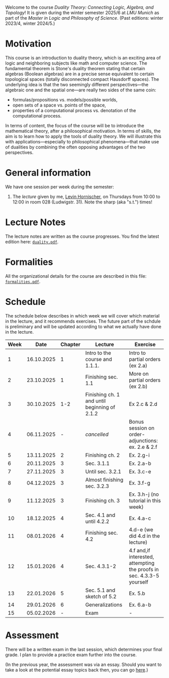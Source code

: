 Welcome to the course _Duality Theory: Connecting Logic, Algebra, and Topology_! It is given during the winter semester 2025/6 at _LMU Munich_ as part of the _Master in Logic and Philosophy of Science_. (Past editions: winter 2023/4, winter 2024/5.)


# Motivation 

This course is an introduction to duality theory, which is an exciting area of logic and neighboring subjects like math and computer science. The fundamental theorem is Stone's duality theorem stating that certain algebras (Boolean algebras) are in a precise sense equivalent to certain topological spaces (totally disconnected compact Hausdorff spaces). The underlying idea is that the two seemingly different perspectives—the algebraic one and the spatial one—are really two sides of the same coin:

* formulas/propositions vs. models/possible worlds,
* open sets of a space vs. points of the space,
* properties of a computational process vs. denotation of the computational process.

In terms of content, the focus of the course will be to introduce the mathematical theory, after a philosophical motivation. In terms of skills, the aim is to learn how to apply the tools of duality theory. We will illustrate this with applications—especially to philosophical phenomena—that make use of dualities by combining the often opposing advantages of the two perspectives.


# General information

We have one session per week during the semester:

1. The _lecture_ given by me, [Levin Hornischer](https://www.mcmp.philosophie.uni-muenchen.de/people/faculty/hornischer_levin/index.html), on Thursdays from 10:00 to 12:00 in room 028 (Ludwigstr. 31). Note the sharp (aka "s.t.") times!

# Lecture Notes

The lecture notes are written as the course progresses. You find the latest edition here: [`duality.pdf`](duality.pdf).


# Formalities

All the organizational details for the course are described in this file: [`formalities.pdf`](formalities.pdf).


# Schedule

The schedule below describes in which week we will cover which material in the lecture, and it recommends exercises. The future part of the schdule is preliminary and will be updated according to what we actually have done in the lecture.

     
Week | Date       | Chapter | Lecture | Exercise 
---  | ---        | ---     | ---     | --- 
 1   | 16.10.2025 | 1   | Intro to the course and 1.1.1. | Intro to partial orders (ex 2.a)
 2   | 23.10.2025 | 1   | Finishing sec. 1.1 | More on partial orders (ex 2.b)
 3   | 30.10.2025 | 1-2 | Finishing ch. 1 and until beginning of 2.1.2 | Ex 2.c & 2.d 
 4   | 06.11.2025 | -   | _cancelled_ | Bonus session on order-adjunctions: ex. 2.e & 2.f
 5   | 13.11.2025 | 2   | Finishing ch. 2 | Ex. 2.g-i
 6   | 20.11.2025 | 3   | Sec. 3.1.1 | Ex. 2.a-b
 7   | 27.11.2025 | 3   | Until sec. 3.2.1 | Ex. 3.c-e
 8   | 04.12.2025 | 3   | Almost finishing sec. 3.2.3 | Ex. 3.f-g
 9   | 11.12.2025 | 3   | Finishing ch. 3 | Ex. 3.h-j (no tutorial in this week)
10   | 18.12.2025 | 4   | Sec. 4.1 and  until 4.2.2 | Ex. 4.a-c
11   | 08.01.2026 | 4   | Finishing sec. 4.2 | 4.d-e (we did 4.d in the lecture)
12   | 15.01.2026 | 4   | Sec. 4.3.1-2 | 4.f and,if interested, attempting the proofs in sec. 4.3.3-5 yourself
13   | 22.01.2026 | 5   | Sec. 5.1 and sketch of 5.2 | Ex. 5.b
14   | 29.01.2026 | 6   | Generalizations | Ex. 6.a-b
15   | 05.02.2026 | -   | Exam | -
               

# Assessment

There will be a written exam in the last session, which determines your final grade. I plan to provide a practice exam further into the course.

(In the previous year, the assessment was via an essay. Should you want to take a look at the potential essay topics back then, you can go [here](topics.md).)
